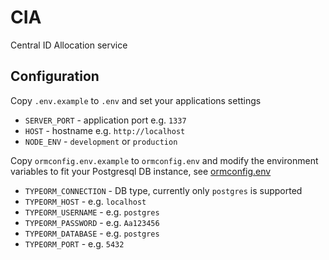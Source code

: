 # CIA
Central ID Allocation service

## Configuration
Copy `.env.example` to `.env` and set your applications settings
* `SERVER_PORT` - application port e.g. `1337`
* `HOST` - hostname e.g. `http://localhost`
* `NODE_ENV` - `development` or `production`

Copy `ormconfig.env.example` to `ormconfig.env` and modify the environment variables to fit your Postgresql DB instance, see [ormconfig.env](https://typeorm.io/#/using-ormconfig/using-environment-variables)
* `TYPEORM_CONNECTION` - DB type, currently only `postgres` is supported
* `TYPEORM_HOST` - e.g. `localhost`
* `TYPEORM_USERNAME` - e.g. `postgres`
* `TYPEORM_PASSWORD` - e.g. `Aa123456`
* `TYPEORM_DATABASE` - e.g. `postgres`
* `TYPEORM_PORT` - e.g. `5432`
